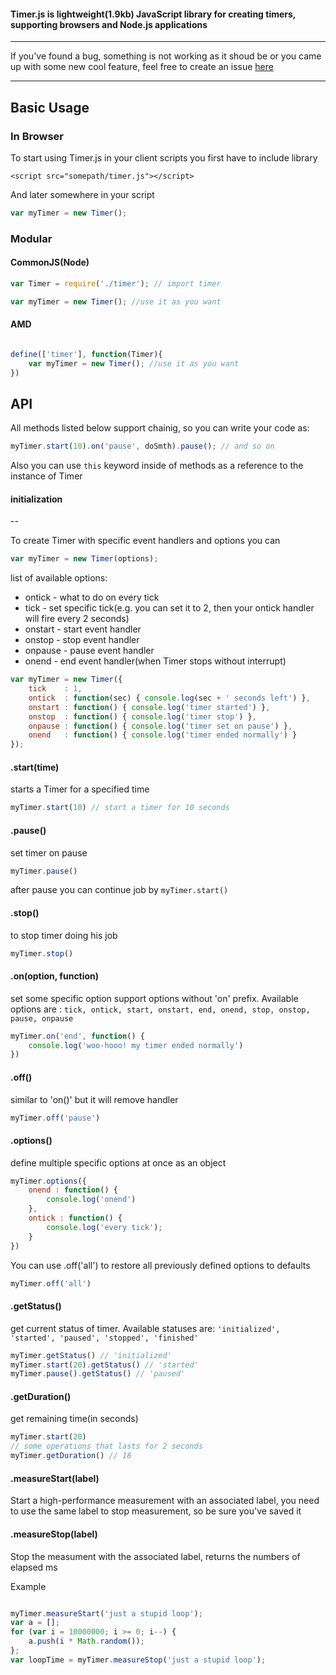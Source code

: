 #### Timer.js is lightweight(1.9kb) JavaScript library for creating timers, supporting browsers and Node.js applications

----
If you've found a bug, something is not working as it shoud be or you came up with some new cool
feature, feel free to create an issue [here](https://github.com/husa/timer.js/issues "timer.js issues")

----

## Basic Usage

### In Browser

To start using Timer.js in your client scripts you first have to include library

```
<script src="somepath/timer.js"></script>
```

And later somewhere in your script

```javascript
var myTimer = new Timer();
```

### Modular

#### CommonJS(Node)

```JavaScript
var Timer = require('./timer'); // import timer

var myTimer = new Timer(); //use it as you want

```
#### AMD

```JavaScript

define(['timer'], function(Timer){
    var myTimer = new Timer(); //use it as you want
})

```

## API

All methods listed below support chainig, so you can write your code as:

```javascript
myTimer.start(10).on('pause', doSmth).pause(); // and so on
```

Also you can use ```this``` keyword inside of methods as a reference to the instance of Timer

#### initialization

--

To create Timer with specific event handlers and options you can

```javascript
var myTimer = new Timer(options);
```

list of available options:
* ontick - what to do on every tick
* tick - set specific tick(e.g. you can set it to 2, then your ontick handler will fire every 2 seconds)
* onstart - start event handler
* onstop - stop event handler
* onpause - pause event handler
* onend - end event handler(when Timer stops without interrupt)

```javascript
var myTimer = new Timer({
	tick    : 1,
	ontick  : function(sec) { console.log(sec + ' seconds left') },
	onstart : function() { console.log('timer started') },
	onstop  : function() { console.log('timer stop') },
	onpause : function() { console.log('timer set on pause') },
	onend   : function() { console.log('timer ended normally') }
});
```


#### .start(time)

starts a Timer for a specified time

```JavaScript
myTimer.start(10) // start a timer for 10 seconds
```

#### .pause()

set timer on pause

```javascript
myTimer.pause()
```
after pause you can continue job by ```myTimer.start()```

#### .stop()

to stop timer doing his job

```JavaScript
myTimer.stop()
```

#### .on(option, function)

set some specific option
support options without 'on' prefix. Available options are : ```tick, ontick, start, onstart, end, onend, stop, onstop, pause, onpause```

```javascript
myTimer.on('end', function() {
	console.log('woo-hooo! my timer ended normally')
})
```

#### .off()

similar to 'on()' but it will remove handler

```javascript
myTimer.off('pause')
```

#### .options()

define multiple specific options at once as an object


```javascript
myTimer.options({
    onend : function() {
        console.log('onend')
    },
    ontick : function() {
        console.log('every tick');
    }
})
```

You can use .off('all') to restore all previously defined options to defaults

```javascript
myTimer.off('all')
```

#### .getStatus()

get current status of timer. Available statuses are: ``` 'initialized', 'started', 'paused', 'stopped', 'finished' ```

```JavaScript
myTimer.getStatus() // 'initialized'
myTimer.start(20).getStatus() // 'started'
myTimer.pause().getStatus() // 'paused'
```

#### .getDuration()

get remaining time(in seconds)

```JavaScript
myTimer.start(20)
// some operations that lasts for 2 seconds
myTimer.getDuration() // 18
```

#### .measureStart(label)

Start a high-performance measurement with an associated label, you need to use
the same label to stop measurement, so be sure you've saved it

#### .measureStop(label)

Stop the measument with the associated label, returns the numbers of elapsed ms

Example

```javascript

myTimer.measureStart('just a stupid loop');
var a = [];
for (var i = 10000000; i >= 0; i--) {
    a.push(i * Math.random());
};
var loopTime = myTimer.measureStop('just a stupid loop');
```
